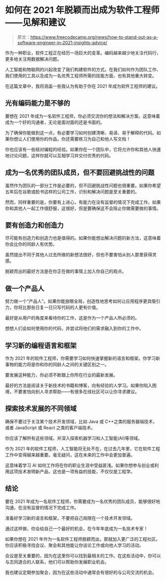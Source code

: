 # 如何在 2021 年脱颖而出成为软件工程师——见解和建议

> 原文：<https://www.freecodecamp.org/news/how-to-stand-out-as-a-software-engineer-in-2021-insights-advice/>

作为一种职业，软件工程正在经历一场巨大的变革。编码越来越少地关注代码行，更多地关注用数据解决问题。

人工智能和物联网的兴起改变了我们构建软件的方式。在我们如何作为团队工作、我们使用的工具以及成为一名优秀工程师所需的技能方面，也有其他重大转变。

在这篇文章中，我将涵盖一些我认为有助于你在 2021 年成为软件工程师的建议。

## 光有编码能力是不够的

要想在 2021 年成为一名软件工程师，你必须交流你的想法和解决方案。这意味着成为一个好的沟通者，无论是面对面的还是书面的。

为了确保你能做到这一点，有必要学习如何创建清晰、易读、易于解释的代码。如果你想让人们使用你的作品，你还需要练习为自己和他人写文档！

你也应该有一些结对编程的经验。如果你在一个团队中，它将允许你和其他人快速地讨论问题，这样你就可以互相学习并交付优秀的代码。

## 成为一名优秀的团队成员，但不要回避挑战性的问题

虽然作为团队的一部分工作是必要的，但不回避挑战性问题也很重要。如果你希望五年后在谷歌或脸书这样的公司工作，识别和解决问题是至关重要的。

然而，同样重要的是，你要有上进心，有能力在没有监督的情况下完成工作。如果你和其他人一起工作很舒服，这很好，但是要确保这不会阻止你做需要做的事情。

## 要有创造力和创造力

尽可能有创造力和创造力也是值得的。如果你能想出解决问题的新方法，这意味着你会比你的同龄人有优势。

虽然提出不同于其他人过去所做的新想法很好，但也不要害怕从别人那里获得灵感。

脱颖而出的最好方法是在你正在做的事情上加入你自己的观点。

## 做一个产品人

努力做一个“产品人”。如果你能放眼全局，创造性地思考如何让应用程序更具吸引力，你将比那些日复一日只写代码的人更有价值。

最好是从用户的角度来看待你的工作，这是作为一个产品人所必须的。

想想人们会如何使用你的代码，并尝试将他们的需求融入到你的工作中。

## 学习新的编程语言和框架

作为 2021 年的软件工程师，你需要学习如何快速掌握新的语言和框架。你学习新事物的能力将是你和你的同龄人之间的关键区别之一。

要发展这种能力，你必须不断跟上你所在行业的最新发展。

最好的方法是阅读关于新技术的书籍和博客，向有经验的人学习。如果你陷入困境，不要害怕向别人寻求帮助——有很多在线社区可以让你寻求建议。

## 探索技术发展的不同领域

确保不要过于关注某个技术开发领域，比如 Java 或 C++之类的服务器端技术，或者 JavaScript 或 React 之类的客户端技术。

你应该了解所有这些领域，并深入探索机器学习和人工智能(AI)等领域。

作为 2021 年的软件工程师，人工智能将无处不在，在过去几年里，它在软件工程工作中变得越来越重要。毫无疑问，这在未来的工作中会更加普遍。

这意味着学习 AI 如何工作将在你的职业生涯中受益匪浅。如果你想参与创业或利用这项技术发明新产品，这也是一项有益的技能，不仅仅是工程学。

## 结论

要在 2021 年成为一名软件工程师，你需要成为一名优秀的团队成员，能够很好地沟通，在没有监督的情况下完成工作。

准备好学习新的语言和框架，不要把自己局限在一个技术开发领域。

通过这样做，你会给自己一个最好的机会，在今年年底成为一名技术专家！

如果你想在 2021 年作为一名软件工程师脱颖而出，那就加入更广泛的工程社区。你应该积极寻找会议、聚会和其他能让你谈论工作或向他人学习的活动。

会议是至关重要的，因为在这里你可以找到最相关的工作。在这些活动中，你可以与志同道合的人联系，他们可以帮助你发展职业机会。

我也建议定期参加聚会，因为在这些活动中通常会有很好的与公司交流的机会。